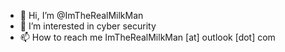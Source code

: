 - 👋 Hi, I’m @ImTheRealMilkMan
- 👀 I’m interested in cyber security
- 📫 How to reach me ImTheRealMilkMan [at] outlook [dot] com
